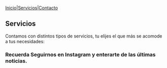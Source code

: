 [Inicio](https://tucasainspecciona.github.io)|[Servicios](#)|[Contacto](https://tucasainspecciona.github.io/nav/contacto.md)

## Servicios
Contamos con distintos tipos de servicios, tu elijes el que más se acomode a tus necesidades:

### Recuerda Seguirnos en Instagram y enterarte de las últimas noticias.
